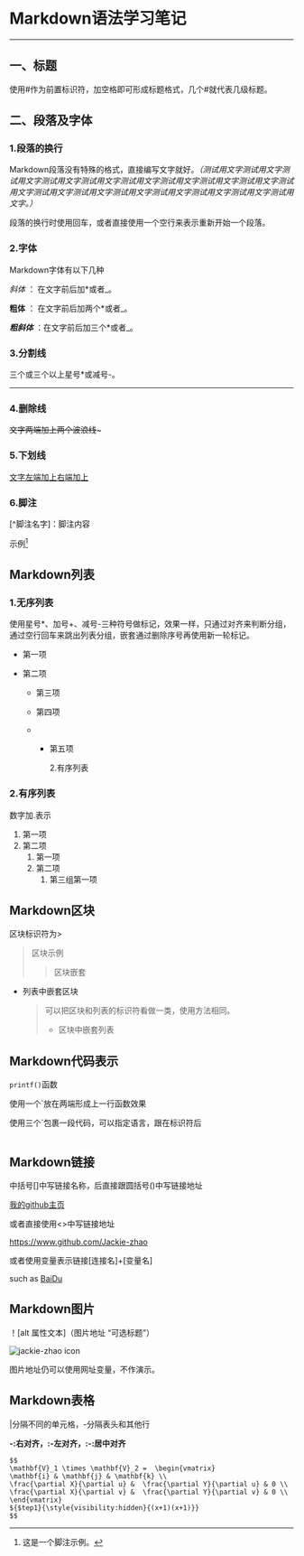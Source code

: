 # Markdown语法学习笔记

-------------------------

## 一、标题

使用#作为前置标识符，加空格即可形成标题格式，几个#就代表几级标题。

## 二、段落及字体

### 1.段落的换行

Markdown段落没有特殊的格式，直接编写文字就好。*（测试用文字测试用文字测试用文字测试用文字测试用文字测试用文字测试用文字测试用文字测试用文字测试用文字测试用文字测试用文字测试用文字测试用文字测试用文字测试用文字测试用文字。）*

段落的换行时使用回车，或者直接使用一个空行来表示重新开始一个段落。

### 2.字体

Markdown字体有以下几种

*斜体* ：	在文字前后加*或者_。

**粗体**  ：	在文字前后加两个*或者_。

***粗斜体***  ：在文字前后加三个*或者_。

### 3.分割线

三个或三个以上星号*或减号-。

---

### 4.删除线

~~文字两端加上两个波浪线~~~

### 5.下划线

<u>文字左端加上<u>右端加上</u></u>

### 6.脚注

[^脚注名字]：脚注内容

示例[^脚注1]

[^脚注1]: 这是一个脚注示例。

## Markdown列表

### 1.无序列表

使用星号*、加号+、减号-三种符号做标记，效果一样，只通过对齐来判断分组，通过空行回车来跳出列表分组，嵌套通过删除序号再使用新一轮标记。

* 第一项

* 第二项

  - 第三项

  + 第四项

  + + 第五项       

      2.有序列表

### 2.有序列表

数字加.表示

1. 第一项
2. 第二项
   1. 第一项
   2. 第二项
      1. 第三组第一项

## Markdown区块

区块标识符为>

> 区块示例
>
> > 区块嵌套

* 列表中嵌套区块

  >可以把区块和列表的标识符看做一类，使用方法相同。
  >
  >* 区块中嵌套列表

## Markdown代码表示

`printf()`函数

使用一个`放在两端形成上一行函数效果

使用三个`包裹一段代码，可以指定语言，跟在标识符后

``` java

```



## Markdown链接

中括号[]中写链接名称，后直接跟圆括号()中写链接地址

[我的github主页](www.github.com/Jackie-zhao)

或者直接使用<>中写链接地址

<https://www.github.com/Jackie-zhao>

或者使用变量表示链接[连接名]+[变量名]

such as [BaiDu][1]

[1]: http://www.baidu.com/

## Markdown图片

！[alt 属性文本]（图片地址 “可选标题”）

![jackie-zhao icon](D:\DESKTOP\FILES\日常工作\icon.jpg "my name")

图片地址仍可以使用网址变量，不作演示。

## Markdown表格

|分隔不同的单元格，-分隔表头和其他行

**-:右对齐，:-左对齐，:-:居中对齐**

```
$$
\mathbf{V}_1 \times \mathbf{V}_2 =  \begin{vmatrix} 
\mathbf{i} & \mathbf{j} & \mathbf{k} \\
\frac{\partial X}{\partial u} &  \frac{\partial Y}{\partial u} & 0 \\
\frac{\partial X}{\partial v} &  \frac{\partial Y}{\partial v} & 0 \\
\end{vmatrix}
${$tep1}{\style{visibility:hidden}{(x+1)(x+1)}}
$$
```

